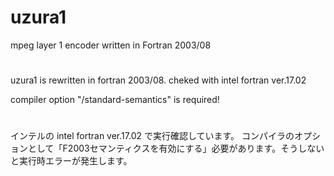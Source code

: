 # uzura1
mpeg layer 1 encoder written in Fortran 2003/08  
#
uzura1 is rewritten in fortran 2003/08.
cheked with intel fortran ver.17.02

compiler option "/standard-semantics" is required!
#
インテルの intel fortran ver.17.02 で実行確認しています。
コンパイラのオプションとして「F2003セマンティクスを有効にする」必要があります。そうしないと実行時エラーが発生します。
#
